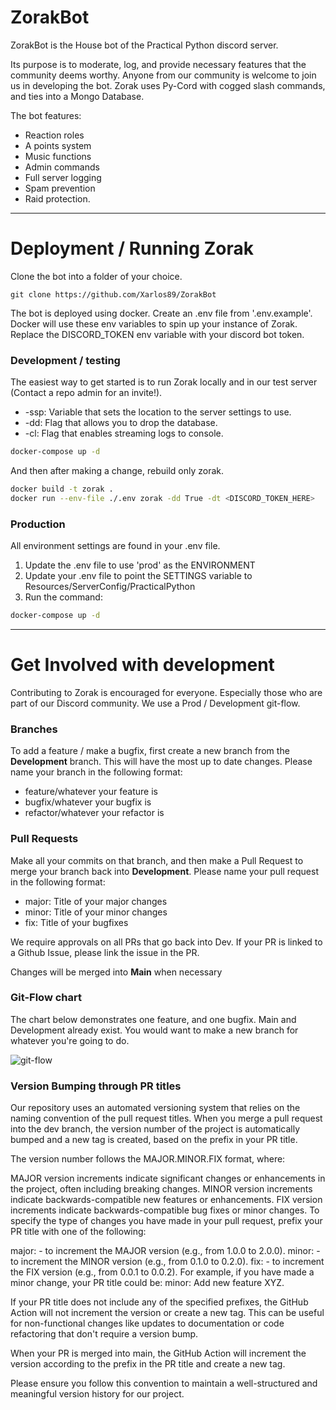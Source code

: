 
# ZorakBot
ZorakBot is the House bot of the Practical Python discord server. 

Its purpose is to moderate, log, and provide necessary features that the community deems worthy. Anyone from our community is welcome to join us in developing the bot. 
Zorak uses Py-Cord with cogged slash commands, and ties into a Mongo Database.

The bot features:
- Reaction roles
- A points system
- Music functions
- Admin commands
- Full server logging
- Spam prevention 
- Raid protection.

---
# Deployment / Running Zorak
Clone the bot into a folder of your choice.
```
git clone https://github.com/Xarlos89/ZorakBot
```
The bot is deployed using docker. 
Create an .env file from '.env.example'. Docker will use these env variables to spin up your instance of Zorak.
Replace the DISCORD_TOKEN env variable with your discord bot token.

### Development / testing
The easiest way to get started is to run Zorak locally and in our test server (Contact a repo admin for an invite!). 
- -ssp: Variable that sets the location to the server settings to use.
- -dd: Flag that allows you to drop the database.
- -cl: Flag that enables streaming logs to console.

```bash
docker-compose up -d
```
And then after making a change, rebuild only zorak.
```bash
docker build -t zorak .
docker run --env-file ./.env zorak -dd True -dt <DISCORD_TOKEN_HERE>
```


### Production
All environment settings are found in your .env file.
1. Update the .env file to use 'prod' as the ENVIRONMENT
2. Update your .env file to point the SETTINGS variable to Resources/ServerConfig/PracticalPython
3. Run the command:
```bash
docker-compose up -d
```

---
# Get Involved with development

Contributing to Zorak is encouraged for everyone. Especially those who are part of our Discord community. 
We use a Prod / Development git-flow. 
### Branches
To add a feature / make a bugfix, first create a new branch from the **Development** branch. This will have the most up to date changes.
Please name your branch in the following format:
- feature/whatever your feature is 
- bugfix/whatever your bugfix is 
- refactor/whatever your refactor is

### Pull Requests
Make all your commits on that branch, and then make a Pull Request to merge your branch back into **Development**.
Please name your pull request in the following format:
- major: Title of your major changes
- minor: Title of your minor changes
- fix: Title of your bugfixes

We require approvals on all PRs that go back into Dev. If your PR is linked to a Github Issue, please link the issue in the PR.

Changes will be merged into **Main** when necessary


### Git-Flow chart
The chart below demonstrates one feature, and one bugfix. 
Main and Development already exist. You would want to make a new branch for whatever you're going to do.



![git-flow](https://github.com/practical-python-org/ZorakBot/assets/33434582/9d04d6a1-305f-48d9-8cee-be3ad08e099f)



### Version Bumping through PR titles
Our repository uses an automated versioning system that relies on the naming convention of the pull request titles. When you merge a pull request into the dev branch, the version number of the project is automatically bumped and a new tag is created, based on the prefix in your PR title.

The version number follows the MAJOR.MINOR.FIX format, where:

MAJOR version increments indicate significant changes or enhancements in the project, often including breaking changes. MINOR version increments indicate backwards-compatible new features or enhancements. FIX version increments indicate backwards-compatible bug fixes or minor changes. To specify the type of changes you have made in your pull request, prefix your PR title with one of the following:

major: - to increment the MAJOR version (e.g., from 1.0.0 to 2.0.0). minor: - to increment the MINOR version (e.g., from 0.1.0 to 0.2.0). fix: - to increment the FIX version (e.g., from 0.0.1 to 0.0.2). For example, if you have made a minor change, your PR title could be: minor: Add new feature XYZ.

If your PR title does not include any of the specified prefixes, the GitHub Action will not increment the version or create a new tag. This can be useful for non-functional changes like updates to documentation or code refactoring that don't require a version bump.

When your PR is merged into main, the GitHub Action will increment the version according to the prefix in the PR title and create a new tag.

Please ensure you follow this convention to maintain a well-structured and meaningful version history for our project.

